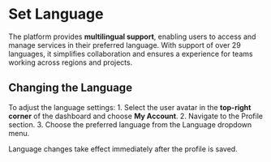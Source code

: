 # Set Language

The platform provides **multilingual support**, enabling users to access and manage services in their preferred language.
With support of over 29 languages, it simplifies collaboration and ensures a experience for teams working across regions and projects.


## Changing the Language 

To adjust the language settings:
	1.	Select the user avatar in the **top-right corner** of the dashboard and choose **My Account**.
	2.	Navigate to the Profile section.
	3.	Choose the preferred language from the Language dropdown menu.

Language changes take effect immediately after the profile is saved.
